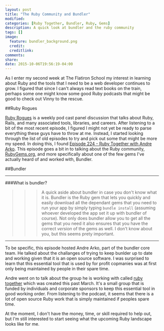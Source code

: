 ```yaml
---
layout: post
title: "The Ruby Community and Bundler"
modified:
categories: [Ruby Together, Bundler, Ruby, Gems]
description: A quick look at bundler and the ruby community
tags: []
image:
  feature: bundler_background.png
  credit:
  creditlink:
comments:
share:
date: 2015-10-06T19:56:19-04:00
---
```

As I enter my second week at The Flatiron School my interest in learning about Ruby and the tools that I need to be a web developer continues to grow. I figured that since I can't always read text books on the train, perhaps some one might know some good Ruby podcasts that might be good to check out Vinny to the rescue.

##Ruby Rogues

[Ruby Rogues](https://devchat.tv/ruby-rogues/) is a weekly pod cast panel discussion that talks about Ruby, Rails, and many associated tools, libraries, and careers. After listening to a bit of the most recent episode, I figured I might not yet be ready to parse everything these guys have to throw at me. Instead, I started looking through the list of old episodes to try and pick out some that might be more my speed. In doing this, I found [Episode 224 - Ruby Together with Andre Arko](https://devchat.tv/ruby-rogues/224-rr-ruby-together-with-andr-arko). This episode goes a bit in to talking about the Ruby community, [RubyGems.org](https://rubygems.org/), and more specifically about one of the few gems I've actually heard of and worked with, Bundler. 

##Bundler

--------------

###What is bundler?
>>>A quick aside about bundler in case you don't know what it is. Bundler is the Ruby gem that lets you quickly and easily download all the dependant gems that you need to run your app by simply typing ```bundle install``` (assuming whoever developed the app set it up with bundler of course). Not only does bundler allow you to get all the gems that you need it also ensures that you have the correct *version* of the gems as well. I don't know about you, but this seems prety important. 

---------------

To be specific, this episode hosted Andre Arko, part of the bundler core team. He talked about the challanges of trying to keep bunlder up to date and working given that it is an open source software. I was surprised to learn that this essential tool that is used by for profit copmanies was at first only being maintained by people in their spare time. 

Andre went on to talk about the group he is working with called [ruby together](https://rubytogether.org/) which was created this past March. It's a small group that is funded by individuals and corporate sponsors to keep this essential tool in good working order. From listening to the podcast, it seems that there is a lot of open source Ruby work that is simply maintained if peoples spare time. 

At the moment, I don't have the money, time, or skill required to help out, but I'm still interested to start seeing what the upcoming Ruby landscape looks like for me. 




